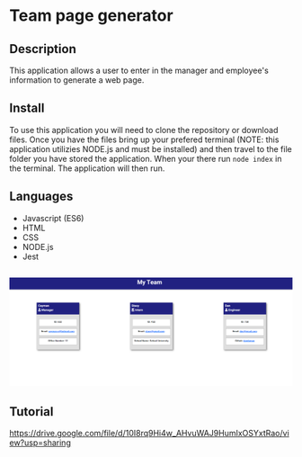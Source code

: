 # Team page generator

## Description

This application allows a user to enter in the manager and employee's information to generate a web page.

## Install

To use this application you will need to clone the repository or download files. Once you have the files
bring up your prefered terminal (NOTE: this application utilizies NODE.js and must be installed) and then 
travel to the file folder you have stored the application. When your there run ``node index`` in the 
terminal. The application will then run.

## Languages

* Javascript (ES6)
* HTML
* CSS
* NODE.js
* Jest

## 
![Screenshot](assets/screenshot.png)

## Tutorial

https://drive.google.com/file/d/10I8rq9Hi4w_AHvuWAJ9HumIxOSYxtRao/view?usp=sharing
